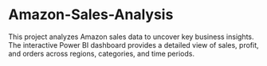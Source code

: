 # Amazon-Sales-Analysis
This project analyzes Amazon sales data to uncover key business insights. The interactive Power BI dashboard provides a detailed view of sales, profit, and orders across regions, categories, and time periods.
